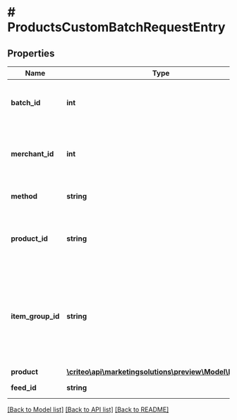 # # ProductsCustomBatchRequestEntry

## Properties

Name | Type | Description | Notes
------------ | ------------- | ------------- | -------------
**batch_id** | **int** | An entry ID, unique within the batch request. | [optional]
**merchant_id** | **int** | The ID of the managing account. Criteo: the partnerId. |
**method** | **string** | The method of the batch entry. |
**product_id** | **string** | The Product ID to delete. Only defined if the method is delete. | [optional]
**item_group_id** | **string** | The itemGroupId of the product to delete. To be defined when the method is delete and the product is a variant. | [optional]
**product** | [**\criteo\api\marketingsolutions\preview\Model\Product**](Product.md) |  | [optional]
**feed_id** | **string** | Not used by Criteo. | [optional]

[[Back to Model list]](../../README.md#models) [[Back to API list]](../../README.md#endpoints) [[Back to README]](../../README.md)

